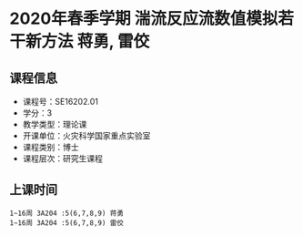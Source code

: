 # 2020年春季学期 湍流反应流数值模拟若干新方法 蒋勇, 雷佼






## 课程信息

- 课程号：SE16202.01
- 学分：3
- 教学类型：理论课
- 开课单位：火灾科学国家重点实验室
- 课程类别：博士
- 课程层次：研究生课程

## 上课时间

```
1~16周 3A204 :5(6,7,8,9) 蒋勇
1~16周 3A204 :5(6,7,8,9) 雷佼
```

